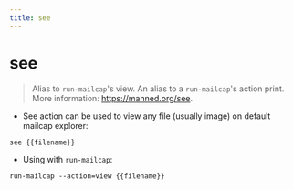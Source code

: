 ```yaml
---
title: see
---
```

# see

> Alias to `run-mailcap`'s view.
> An alias to a `run-mailcap`'s action print.
> More information: <https://manned.org/see>.

- See action can be used to view any file (usually image) on default mailcap explorer:

`see {{filename}}`

- Using with `run-mailcap`:

`run-mailcap --action=view {{filename}}`
